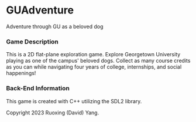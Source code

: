 # GUAdventure
Adventure through GU as a beloved dog

### Game Description

This is a 2D flat-plane exploration game. Explore Georgetown University playing as one of the campus' beloved dogs. Collect as many course credits as you can while navigating four years of college, internships, and social happenings!

### Back-End Information

This game is created with C++ utilizing the SDL2 library.

Copyright 2023 Ruoxing (David) Yang.
